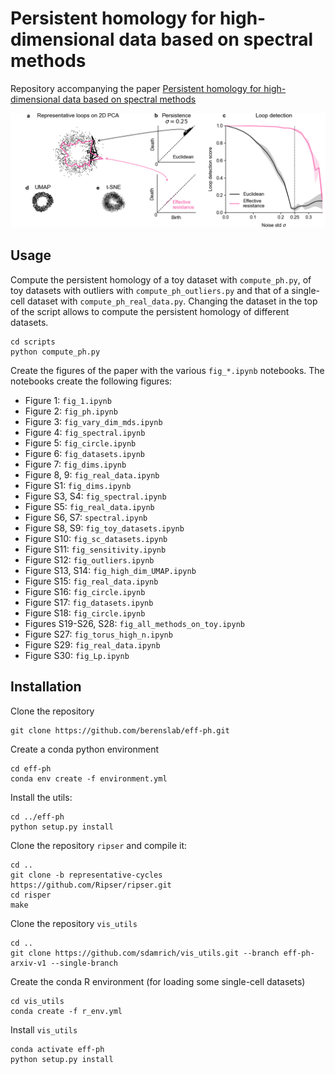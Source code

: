 # Persistent homology for high-dimensional data based on spectral methods
Repository accompanying the paper [Persistent homology for high-dimensional data based on spectral methods](https://arxiv.org/abs/2311.03087)

<p align="center"> <img alt="PH with Effective resistance vs Euclidean distance on Circle" src="/figures/fig_1.png">

## Usage
Compute the persistent homology of a toy dataset with `compute_ph.py`, of toy datasets with outliers with `compute_ph_outliers.py`
and that of a single-cell dataset with `compute_ph_real_data.py`. Changing the dataset in the top of the script allows 
to compute the persistent homology of different datasets.
```
cd scripts
python compute_ph.py
```

Create the figures of the paper with the various `fig_*.ipynb` notebooks. The notebooks create the following figures:
- Figure 1: `fig_1.ipynb`
- Figure 2: `fig_ph.ipynb`
- Figure 3: `fig_vary_dim_mds.ipynb`
- Figure 4: `fig_spectral.ipynb`
- Figure 5: `fig_circle.ipynb`
- Figure 6: `fig_datasets.ipynb`
- Figure 7: `fig_dims.ipynb`
- Figure 8, 9: `fig_real_data.ipynb`
- Figure S1: `fig_dims.ipynb`
- Figure S3, S4: `fig_spectral.ipynb`
- Figure S5: `fig_real_data.ipynb`
- Figure S6, S7: `spectral.ipynb`
- Figure S8, S9: `fig_toy_datasets.ipynb`
- Figure S10: `fig_sc_datasets.ipynb`
- Figure S11: `fig_sensitivity.ipynb`
- Figure S12: `fig_outliers.ipynb`
- Figure S13, S14: `fig_high_dim_UMAP.ipynb`
- Figure S15: `fig_real_data.ipynb`
- Figure S16: `fig_circle.ipynb`
- Figure S17: `fig_datasets.ipynb`
- Figure S18: `fig_circle.ipynb`
- Figures S19-S26, S28: `fig_all_methods_on_toy.ipynb`
- Figure S27: `fig_torus_high_n.ipynb`
- Figure S29: `fig_real_data.ipynb`
- Figure S30: `fig_Lp.ipynb`


## Installation
Clone the repository
```
git clone https://github.com/berenslab/eff-ph.git
```

Create a conda python environment
```
cd eff-ph
conda env create -f environment.yml
```

Install the utils:
```
cd ../eff-ph
python setup.py install
```

Clone the repository `ripser` and compile it:
```
cd ..
git clone -b representative-cycles https://github.com/Ripser/ripser.git
cd risper
make
``` 


Clone the repository `vis_utils`
```
cd ..
git clone https://github.com/sdamrich/vis_utils.git --branch eff-ph-arxiv-v1 --single-branch
```

Create the conda R environment (for loading some single-cell datasets)
```
cd vis_utils
conda create -f r_env.yml
```

Install `vis_utils`
```
conda activate eff-ph
python setup.py install
```



